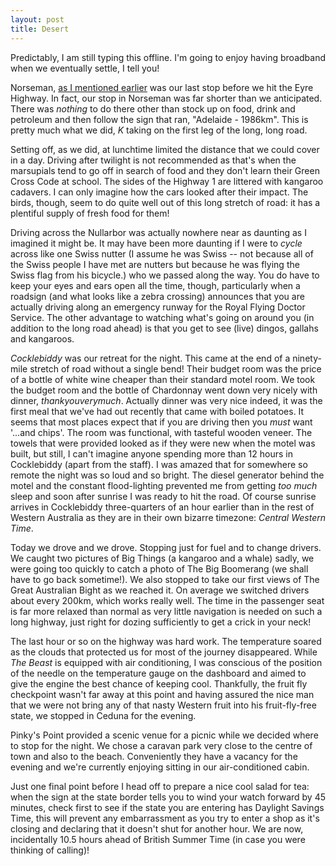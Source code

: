 ```yaml
---
layout: post
title: Desert
---
```




Predictably, I am still typing this offline. I'm going to enjoy having broadband
when we eventually settle, I tell you!


Norseman, [as I mentioned earlier](https://johnsy.com/blog/?entry20060113080152)
was our last stop before we hit the Eyre Highway. In fact, our stop in Norseman
was far shorter than we anticipated. There was _nothing_ to do there other than
stock up on food, drink and petroleum and then follow the sign that ran,
&quot;Adelaide - 1986km&quot;. This is pretty much what we did, _K_ taking on
the first leg of the long, long road.


Setting off, as we did, at lunchtime limited the distance that we could cover in
a day. Driving after twilight is not recommended as that's when the marsupials
tend to go off in search of food and they don't learn their Green Cross Code at
school. The sides of the Highway 1 are littered with kangaroo cadavers. I can
only imagine how the cars looked after their impact. The birds, though, seem to
do quite well out of this long stretch of road: it has a plentiful supply of
fresh food for them!


Driving across the Nullarbor was actually nowhere near as daunting as I imagined
it might be. It may have been more daunting if I were to _cycle_ across like one
Swiss nutter (I assume he was Swiss -- not because all of the Swiss people I
have met are nutters but because he was flying the Swiss flag from his bicycle.)
who we passed along the way. You do have to keep your eyes and ears open all the
time, though, particularly when a roadsign (and what looks like a zebra
crossing) announces that you are actually driving along an emergency runway for
the Royal Flying Doctor Service. The other advantage to watching what's going on
around you (in addition to the long road ahead) is that you get to see (live)
dingos, gallahs and kangaroos.


_Cocklebiddy_ was our retreat for the night. This came at the end of a
ninety-mile stretch of road without a single bend! Their budget room was the
price of a bottle of white wine cheaper than their standard motel room. We took
the budget room and the bottle of Chardonnay went down very nicely with dinner,
_thankyouverymuch_. Actually dinner was very nice indeed, it was the first meal
that we've had out recently that came with boiled potatoes. It seems that most
places expect that if you are driving then you _must_ want '...and chips'. The
room was functional, with tasteful wooden veneer. The towels that were provided
looked as if they were new when the motel was built, but still, I can't imagine
anyone spending more than 12 hours in Cocklebiddy (apart from the staff). I was
amazed that for somewhere so remote the night was so loud and so bright. The
diesel generator behind the motel and the constant flood-lighting prevented me
from getting _too much_ sleep and soon after sunrise I was ready to hit the
road. Of course sunrise arrives in Cocklebiddy three-quarters of an hour earlier
than in the rest of Western Australia as they are in their own bizarre timezone:
_Central Western Time_.


Today we drove and we drove. Stopping just for fuel and to change drivers. We
caught two pictures of Big Things (a kangaroo and a whale) sadly, we were going
too quickly to catch a photo of The Big Boomerang (we shall have to go back
sometime!). We also stopped to take our first views of The Great Australian
Bight as we reached it. On average we switched drivers about every 200km, which
works really well. The time in the passenger seat is far more relaxed than
normal as very little navigation is needed on such a long highway, just right
for dozing sufficiently to get a crick in your neck!


The last hour or so on the highway was hard work. The temperature soared as the
clouds that protected us for most of the journey disappeared. While _The Beast_
is equipped with air conditioning, I was conscious of the position of the needle
on the temperature gauge on the dashboard and aimed to give the engine the best
chance of keeping cool. Thankfully, the fruit fly checkpoint wasn't far away at
this point and having assured the nice man that we were not bring any of that
nasty Western fruit into his fruit-fly-free state, we stopped in Ceduna for the
evening.


Pinky's Point provided a scenic venue for a picnic while we decided where to
stop for the night. We chose a caravan park very close to the centre of town and
also to the beach. Conveniently they have a vacancy for the evening and we're
currently enjoying sitting in our air-conditioned cabin.


Just one final point before I head off to prepare a nice cool salad for tea:
when the sign at the state border tells you to wind your watch forward by 45
minutes, check first to see if the state you are entering has Daylight Savings
Time, this will prevent any embarrassment as you try to enter a shop as it's
closing and declaring that it doesn't shut for another hour. We are now,
incidentally 10.5 hours ahead of British Summer Time (in case you were thinking
of calling)!

